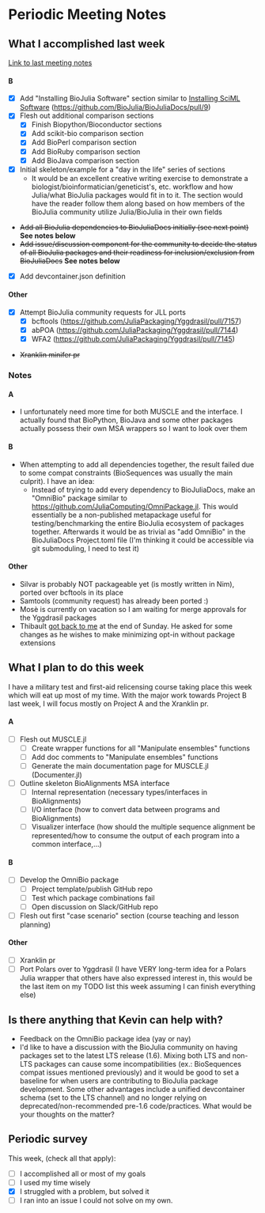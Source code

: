 # Periodic Meeting Notes

## What I accomplished last week

[Link to last meeting notes](./2023-08-07.md)

#### B

- [X] Add "Installing BioJulia Software" section similar to [Installing SciML Software](https://docs.sciml.ai/Overview/stable/getting_started/installation/#installation) (https://github.com/BioJulia/BioJuliaDocs/pull/9)
- [X] Flesh out additional comparison sections
    - [X] Finish Biopython/Bioconductor sections
    - [X] Add scikit-bio comparison section
    - [X] Add BioPerl comparison section
    - [X] Add BioRuby comparison section
    - [X] Add BioJava comparison section
- [X] Initial skeleton/example for a "day in the life" series of sections
    - It would be an excellent creative writing exercise to demonstrate a biologist/bioinformatician/geneticist's, etc. workflow and how Julia/what BioJulia packages would fit in to it. The section would have the reader follow them along based on how members of the BioJulia community utilize Julia/BioJulia in their own fields
- ~~Add all BioJulia dependencies to BioJuliaDocs initially (see next point)~~ **See notes below**
- ~~Add issue/discussion component for the community to decide the status of all BioJulia packages and their readiness for inclusion/exclusion from BioJuliaDocs~~ **See notes below**
- [X] Add devcontainer.json definition

#### Other

- [X] Attempt BioJulia community requests for JLL ports
    - [X] bcftools (https://github.com/JuliaPackaging/Yggdrasil/pull/7157)
    - [X] abPOA (https://github.com/JuliaPackaging/Yggdrasil/pull/7144)
    - [X] WFA2 (https://github.com/JuliaPackaging/Yggdrasil/pull/7145)
- ~~Xranklin minifer pr~~
### Notes

#### A

- I unfortunately need more time for both MUSCLE and the interface. I actually found that BioPython, BioJava and some other packages actually possess their own
  MSA wrappers so I want to look over them

#### B

- When attempting to add all dependencies together, the result failed due to some compat constraints (BioSequences was usually the main culprit). I have an idea:
    - Instead of trying to add every dependency to BioJuliaDocs, make an "OmniBio" package similar to https://github.com/JuliaComputing/OmniPackage.jl. This
      would essentially be a non-published metapackage useful for testing/benchmarking the entire BioJulia ecosystem of packages together. Afterwards it would
      be as trivial as "add OmniBio" in the BioJuliaDocs Project.toml file (I'm thinking it could be accessible via git submoduling, I need to test it) 

#### Other

- Silvar is probably NOT packageable yet (is mostly written in Nim), ported over bcftools in its place
- Samtools (community request) has already been ported :)
- Mosè is currently on vacation so I am waiting for merge approvals for the Yggdrasil packages
- Thibault [got back to me](https://github.com/tlienart/Xranklin.jl/issues/253#issuecomment-1666950481) at the end of Sunday. He asked for some changes as
  he wishes to make minimizing opt-in without package extensions   

## What I plan to do this week

I have a military test and first-aid relicensing course taking place this week which will eat up most of my time. With the major work towards Project B last week, I will focus mostly on Project A and the Xranklin pr. 

#### A

- [ ] Flesh out MUSCLE.jl
    - [ ] Create wrapper functions for all "Manipulate ensembles" functions
    - [ ] Add doc comments to "Manipulate ensembles" functions
    - [ ] Generate the main documentation page for MUSCLE.jl (Documenter.jl)
- [ ] Outline skeleton BioAlignments MSA interface 
    - [ ] Internal representation (necessary types/interfaces in BioAlignments)
    - [ ] I/O interface (how to convert data between programs and BioAlignments)
    - [ ] Visualizer interface (how should the multiple sequence alignment be represented/how to consume the output of each program into a common interface,...)

#### B

- [ ] Develop the OmniBio package
    - [ ] Project template/publish GitHub repo
    - [ ] Test which package combinations fail
    - [ ] Open discussion on Slack/GitHub repo 
- [ ] Flesh out first "case scenario" section (course teaching and lesson planning) 

#### Other

- [ ] Xranklin pr 
- [ ] Port Polars over to Yggdrasil (I have VERY long-term idea for a Polars Julia wrapper that others have also expressed interest in, this would be the last item on my TODO list this week assuming I can finish everything else)

## Is there anything that Kevin can help with?

- Feedback on the OmniBio package idea (yay or nay)
- I'd like to have a discussion with the BioJulia community on having packages set to the latest LTS release (1.6). Mixing both LTS and non-LTS packages can
  cause some incompatibilities (ex.: BioSequences compat issues mentioned previously) and it would be good to set a baseline for when users are 
  contributing to BioJulia package development. Some other advantages include a unified devcontainer schema (set to the LTS channel) and no longer relying on
  deprecated/non-recommended pre-1.6 code/practices. What would be your thoughts on the matter?

## Periodic survey

This week, (check all that apply):

- [ ] I accomplished all or most of my goals
- [ ] I used my time wisely
- [X] I struggled with a problem, but solved it
- [ ] I ran into an issue I could not solve on my own.